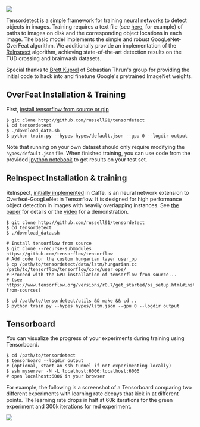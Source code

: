<img src=http://russellsstewart.com/s/ReInspect_output.jpg></img>

Tensordetect is a simple framework for training neural networks to detect objects in images. 
Training requires a text file (see [here](http://russellsstewart.com/s/tensordetect/brainwash_test.txt), for example)
of paths to images on disk and the corresponding object locations in each image.
The basic model implements the simple and robust GoogLeNet-OverFeat algorithm. We additionally provide an implementation of the 
[ReInspect](https://github.com/Russell91/ReInspect/)
algorithm, achieving state-of-the-art detection results on the TUD crossing and brainwash datasets. 

Special thanks to [Brett Kuprel](http://stanford.edu/~kuprel/) of Sebastian Thrun's group for providing the initial code
to hack into and finetune Google's pretrained ImageNet weights.

## OverFeat Installation & Training
First, [install tensorflow from source or pip](https://www.tensorflow.org/versions/r0.7/get_started/os_setup.html#pip-installation)
    
    $ git clone http://github.com/russell91/tensordetect
    $ cd tensordetect
    $ ./download_data.sh
    $ python train.py --hypes hypes/default.json --gpu 0 --logdir output

Note that running on your own dataset should only require modifying the `hypes/default.json` file. 
When finished training, you can use code from the provided 
[ipython notebook](https://github.com/Russell91/tensordetect/blob/master/evaluate.ipynb)
to get results on your test set.

## ReInspect Installation & training

ReInspect, [initially implemented](https://github.com/Russell91/ReInspect/edit/master/README.md) in Caffe,
is an neural network extension to Overfeat-GoogLeNet in Tensorflow.
It is designed for high performance object detection in images with heavily overlapping instances.
See <a href="http://arxiv.org/abs/1506.04878" target="_blank">the paper</a> for details or the <a href="https://www.youtube.com/watch?v=QeWl0h3kQ24" target="_blank">video</a> for a demonstration.

    $ git clone http://github.com/russell91/tensordetect
    $ cd tensordetect
    $ ./download_data.sh
    
    # Install tensorflow from source
    $ git clone --recurse-submodules https://github.com/tensorflow/tensorflow
    # Add code for the custom hungarian layer user_op
    $ cp /path/to/tensordetect/data/lstm/hungarian.cc /path/to/tensorflow/tensorflow/core/user_ops/
    # Proceed with the GPU installation of tensorflow from source...
    # (see https://www.tensorflow.org/versions/r0.7/get_started/os_setup.html#installing-from-sources)

    $ cd /path/to/tensordetect/utils && make && cd ..
    $ python train.py --hypes hypes/lstm.json --gpu 0 --logdir output

## Tensorboard

You can visualize the progress of your experiments during training using Tensorboard.

    $ cd /path/to/tensordetect
    $ tensorboard --logdir output
    # (optional, start an ssh tunnel if not experimenting locally)
    $ ssh myserver -N -L localhost:6006:localhost:6006
    # open localhost:6006 in your browser
    
For example, the following is a screenshot of a Tensorboard comparing two different experiments with learning rate decays that kick in at different points. The learning rate drops in half at 60k iterations for the green experiment and 300k iterations for red experiment.
    
<img src=http://russellsstewart.com/s/tensordetect/tensorboard_loss.png></img>
